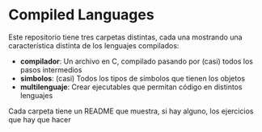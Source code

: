 # Compiled Languages

Este repositorio tiene tres carpetas distintas, cada una
mostrando una característica distinta de los lenguajes compilados:

- **compilador**: Un archivo en C, compilado pasando por (casi) todos los pasos intermedios
- **simbolos**: (casi) Todos los tipos de símbolos que tienen los objetos
- **multilenguaje**: Crear ejecutables que permitan código en distintos lenguajes

Cada carpeta tiene un README que muestra, si hay alguno, los ejercicios
que hay que hacer
